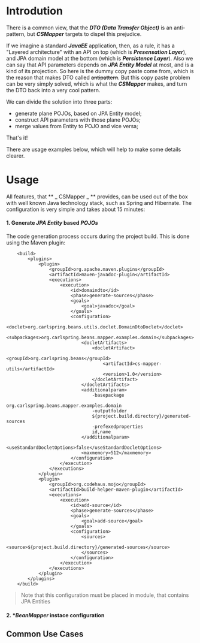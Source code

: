 # Introdution

There is a common view, that the **_DTO (Data Transfer Object)_**  is an anti-pattern, but **_CSMapper_** targets to dispel this prejudice.

If we imagine a standard **_JavaEE_** application, then, as a rule, it has a "Layered architecture" with an API on top (which is **_Presensation Layer_**), and JPA domain model at the bottom (which is **_Persistence Layer_**). Also we can say that API parameters depends on **_JPA Entity Model_** at most, and is a kind of its projection. So here is the dummy copy paste come from, which is the reason that makes DTO called ~~antipattern~~. But this copy paste problem can be very simply solved, which is what the **_CSMapper_** makes, and turn the DTO back into a very cool pattern.

We can divide the solution into three parts:
* generate plane POJOs, based on JPA Entity model;
* construct API parameters with those plane POJOs;
* merge values from Entity to POJO and vice versa;

That's it! 

There are usage examples below, which will help to make some details clearer.

# Usage

All features, that ** _ CSMapper _ ** provides, can be used out of the box with well known Java technology stack, such as Spring and Hibernate. The configuration is very simple and takes about 15 minutes:

#### 1. Generate **_JPA Entity_** based **_POJOs_**

The code generation process occurs during the project build. This is done using the Maven plugin:

```
	<build>
		<plugins>
			<plugin>
				<groupId>org.apache.maven.plugins</groupId>
				<artifactId>maven-javadoc-plugin</artifactId>
				<executions>
					<execution>
						<id>domaindto</id>
						<phase>generate-sources</phase>
						<goals>
							<goal>javadoc</goal>
						</goals>
						<configuration>
							<doclet>org.carlspring.beans.utils.doclet.DomainDtoDoclet</doclet>
							<subpackages>org.carlspring.beans.mapper.examples.domain</subpackages>
							<docletArtifacts>
								<docletArtifact>
									<groupId>org.carlspring.beans</groupId>
									<artifactId>cs-mapper-utils</artifactId>
									<version>1.0</version>
								</docletArtifact>
							</docletArtifacts>
							<additionalparam>
								-basepackage
								org.carlspring.beans.mapper.examples.domain
								-outputfolder
								${project.build.directory}/generated-sources
								-prefexedproperties
								id,name
							</additionalparam>
							<useStandardDocletOptions>false</useStandardDocletOptions>
							<maxmemory>512</maxmemory>
						</configuration>
					</execution>
				</executions>
			</plugin>
			<plugin>
				<groupId>org.codehaus.mojo</groupId>
				<artifactId>build-helper-maven-plugin</artifactId>
				<executions>
					<execution>
						<id>add-source</id>
						<phase>generate-sources</phase>
						<goals>
							<goal>add-source</goal>
						</goals>
						<configuration>
							<sources>
								<source>${project.build.directory}/generated-sources</source>
							</sources>
						</configuration>
					</execution>
				</executions>
			</plugin>
		</plugins>
	</build>
```
> Note that this configuration must be placed in module, that contains JPA Entities

#### 2. **_BeanMapper_* instace configuration


## Common Use Cases
